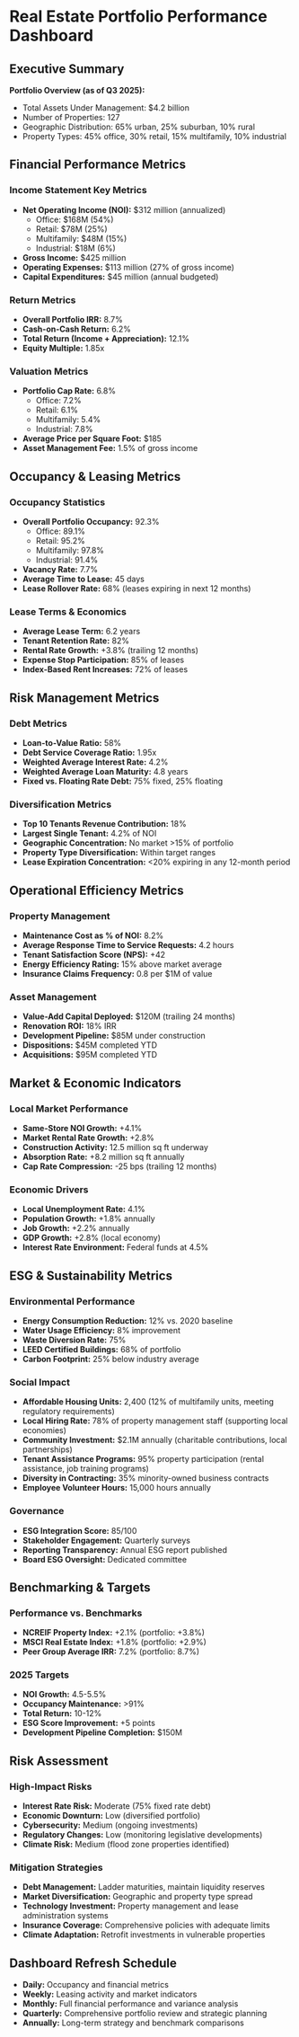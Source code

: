 # Real Estate Portfolio Performance Dashboard

## Executive Summary
**Portfolio Overview (as of Q3 2025):**
- Total Assets Under Management: $4.2 billion
- Number of Properties: 127
- Geographic Distribution: 65% urban, 25% suburban, 10% rural
- Property Types: 45% office, 30% retail, 15% multifamily, 10% industrial

## Financial Performance Metrics

### Income Statement Key Metrics
- **Net Operating Income (NOI):** $312 million (annualized)
  - Office: $168M (54%)
  - Retail: $78M (25%)
  - Multifamily: $48M (15%)
  - Industrial: $18M (6%)
- **Gross Income:** $425 million
- **Operating Expenses:** $113 million (27% of gross income)
- **Capital Expenditures:** $45 million (annual budgeted)

### Return Metrics
- **Overall Portfolio IRR:** 8.7%
- **Cash-on-Cash Return:** 6.2%
- **Total Return (Income + Appreciation):** 12.1%
- **Equity Multiple:** 1.85x

### Valuation Metrics
- **Portfolio Cap Rate:** 6.8%
  - Office: 7.2%
  - Retail: 6.1%
  - Multifamily: 5.4%
  - Industrial: 7.8%
- **Average Price per Square Foot:** $185
- **Asset Management Fee:** 1.5% of gross income

## Occupancy & Leasing Metrics

### Occupancy Statistics
- **Overall Portfolio Occupancy:** 92.3%
  - Office: 89.1%
  - Retail: 95.2%
  - Multifamily: 97.8%
  - Industrial: 91.4%
- **Vacancy Rate:** 7.7%
- **Average Time to Lease:** 45 days
- **Lease Rollover Rate:** 68% (leases expiring in next 12 months)

### Lease Terms & Economics
- **Average Lease Term:** 6.2 years
- **Tenant Retention Rate:** 82%
- **Rental Rate Growth:** +3.8% (trailing 12 months)
- **Expense Stop Participation:** 85% of leases
- **Index-Based Rent Increases:** 72% of leases

## Risk Management Metrics

### Debt Metrics
- **Loan-to-Value Ratio:** 58%
- **Debt Service Coverage Ratio:** 1.95x
- **Weighted Average Interest Rate:** 4.2%
- **Weighted Average Loan Maturity:** 4.8 years
- **Fixed vs. Floating Rate Debt:** 75% fixed, 25% floating

### Diversification Metrics
- **Top 10 Tenants Revenue Contribution:** 18%
- **Largest Single Tenant:** 4.2% of NOI
- **Geographic Concentration:** No market >15% of portfolio
- **Property Type Diversification:** Within target ranges
- **Lease Expiration Concentration:** <20% expiring in any 12-month period

## Operational Efficiency Metrics

### Property Management
- **Maintenance Cost as % of NOI:** 8.2%
- **Average Response Time to Service Requests:** 4.2 hours
- **Tenant Satisfaction Score (NPS):** +42
- **Energy Efficiency Rating:** 15% above market average
- **Insurance Claims Frequency:** 0.8 per $1M of value

### Asset Management
- **Value-Add Capital Deployed:** $120M (trailing 24 months)
- **Renovation ROI:** 18% IRR
- **Development Pipeline:** $85M under construction
- **Dispositions:** $45M completed YTD
- **Acquisitions:** $95M completed YTD

## Market & Economic Indicators

### Local Market Performance
- **Same-Store NOI Growth:** +4.1%
- **Market Rental Rate Growth:** +2.8%
- **Construction Activity:** 12.5 million sq ft underway
- **Absorption Rate:** +8.2 million sq ft annually
- **Cap Rate Compression:** -25 bps (trailing 12 months)

### Economic Drivers
- **Local Unemployment Rate:** 4.1%
- **Population Growth:** +1.8% annually
- **Job Growth:** +2.2% annually
- **GDP Growth:** +2.8% (local economy)
- **Interest Rate Environment:** Federal funds at 4.5%

## ESG & Sustainability Metrics

### Environmental Performance
- **Energy Consumption Reduction:** 12% vs. 2020 baseline
- **Water Usage Efficiency:** 8% improvement
- **Waste Diversion Rate:** 75%
- **LEED Certified Buildings:** 68% of portfolio
- **Carbon Footprint:** 25% below industry average

 ### Social Impact
 - **Affordable Housing Units:** 2,400 (12% of multifamily units, meeting regulatory requirements)
 - **Local Hiring Rate:** 78% of property management staff (supporting local economies)
 - **Community Investment:** $2.1M annually (charitable contributions, local partnerships)
 - **Tenant Assistance Programs:** 95% property participation (rental assistance, job training programs)
 - **Diversity in Contracting:** 35% minority-owned business contracts
 - **Employee Volunteer Hours:** 15,000 hours annually

### Governance
- **ESG Integration Score:** 85/100
- **Stakeholder Engagement:** Quarterly surveys
- **Reporting Transparency:** Annual ESG report published
- **Board ESG Oversight:** Dedicated committee

## Benchmarking & Targets

### Performance vs. Benchmarks
- **NCREIF Property Index:** +2.1% (portfolio: +3.8%)
- **MSCI Real Estate Index:** +1.8% (portfolio: +2.9%)
- **Peer Group Average IRR:** 7.2% (portfolio: 8.7%)

### 2025 Targets
- **NOI Growth:** 4.5-5.5%
- **Occupancy Maintenance:** >91%
- **Total Return:** 10-12%
- **ESG Score Improvement:** +5 points
- **Development Pipeline Completion:** $150M

## Risk Assessment

### High-Impact Risks
- **Interest Rate Risk:** Moderate (75% fixed rate debt)
- **Economic Downturn:** Low (diversified portfolio)
- **Cybersecurity:** Medium (ongoing investments)
- **Regulatory Changes:** Low (monitoring legislative developments)
- **Climate Risk:** Medium (flood zone properties identified)

### Mitigation Strategies
- **Debt Management:** Ladder maturities, maintain liquidity reserves
- **Market Diversification:** Geographic and property type spread
- **Technology Investment:** Property management and lease administration systems
- **Insurance Coverage:** Comprehensive policies with adequate limits
- **Climate Adaptation:** Retrofit investments in vulnerable properties

## Dashboard Refresh Schedule
- **Daily:** Occupancy and financial metrics
- **Weekly:** Leasing activity and market indicators
- **Monthly:** Full financial performance and variance analysis
- **Quarterly:** Comprehensive portfolio review and strategic planning
- **Annually:** Long-term strategy and benchmark comparisons
